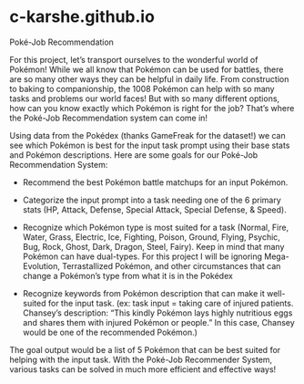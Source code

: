 # c-karshe.github.io
Poké-Job Recommendation

For this project, let’s transport ourselves to the wonderful world of Pokémon! While we all know that Pokémon can be used for battles, there are so many other ways they can be helpful in daily life. From construction to baking to companionship, the 1008 Pokémon can help with so many tasks and problems our world faces! But with so many different options, how can you know exactly which Pokémon is right for the job? That’s where the Poké-Job Recommendation system can come in!


Using data from the Pokédex (thanks GameFreak for the dataset!) we can see which Pokémon is best for the input task prompt using their base stats and Pokémon descriptions. Here are some goals for our Poké-Job Recommendation System:
- Recommend the best Pokémon battle matchups for an input Pokémon.

- Categorize the input prompt into a task needing one of the 6 primary stats (HP, Attack, Defense, Special Attack, Special Defense, & Speed).

- Recognize which Pokémon type is most suited for a task (Normal, Fire, Water, Grass, Electric, Ice, Fighting, Poison, Ground, Flying, Psychic, Bug, Rock, Ghost, Dark, Dragon, Steel, Fairy). Keep in mind that many Pokémon can have dual-types. For this project I will be ignoring Mega-Evolution, Terrastallized Pokémon, and other circumstances that can change a Pokémon’s type from what it is in the Pokédex

- Recognize keywords from Pokémon description that can make it well-suited for the input task. (ex: task input = taking care of injured patients. Chansey’s description: “This kindly Pokémon lays highly nutritious eggs and shares them with injured Pokémon or people.” In this case, Chansey would be one of the recommended Pokémon.)

The goal output would be a list of 5 Pokémon that can be best suited for helping with the input task. With the Poké-Job Recommender System, various tasks can be solved in much more efficient and effective ways! 
